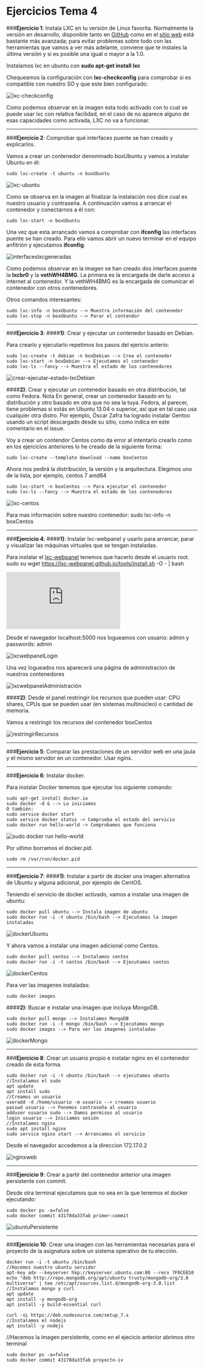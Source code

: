 # **Ejercicios Tema 4**

###**Ejercicio 1**: Instala LXC en tu versión de Linux favorita. Normalmente la versión en desarrollo, disponible tanto en [GitHub](https://github.com/lxc/lxc) como en el [sitio web](https://linuxcontainers.org/) está bastante más avanzada; para evitar problemas sobre todo con las herramientas que vamos a ver más adelante, conviene que te instales la última versión y si es posible una igual o mayor a la 1.0.

Instalamos lxc en ubuntu con **sudo apt-get install lxc**

Chequeamos la configuración con **lxc-checkconfig** para comprobar si es compatible con nuestro SO y que este bien configurado:

![lxc-checkconfig](http://i1266.photobucket.com/albums/jj540/Juantan_Tonio/lxc-checkconfig_zpsgifr53lv.png)

Como podemos observar en la imagen esta todo activado con lo cual se puede usar lxc con relativa facilidad, en el caso de no aparece alguno de esas capacidades como activada, LXC no va a funcionar.

----------
###**Ejercicio 2**: Comprobar qué interfaces puente se han creado y explicarlos.

Vamos a crear un contenedor denominado boxUbuntu y vamos a instalar Ubuntu en él:

    sudo lxc-create -t ubuntu -n boxUbuntu

![lxc-ubuntu](http://i1266.photobucket.com/albums/jj540/Juantan_Tonio/Captura%20de%20pantalla%20de%202016-12-03%2022-32-45_zps8gv9okug.png)

Como se observa en la imagen al finalizar la instalación nos dice cual es nuestro usuario y contraseña.
A continuación vamos a arrancar el contenedor y conectarnos a él con:

    sudo lxc-start -n boxUbuntu

Una vez que esta arrancado vamos a comprobar con **ifconfig** las interfaces puente se han creado. Para ello vamos abrir un nuevo terminar en el equipo anfitrión y ejecutamos **ifconfig**.

![interfaceslxcgeneradas](http://i1266.photobucket.com/albums/jj540/Juantan_Tonio/ifconfigredeslxc_zps4joswia8.png)

Como podemos observar en la imagen se han creado dos interfaces puente la **lxcbr0** y la **vethWH4BMG**. La primera es la encargada de darle acceso a internet al contenedor. Y la vethWH4BMG es la encargada de comunicar el contenedor con otros contenedores.

Otros comandos interesantes:

    sudo lxc-info -n boxUbuntu --> Muestra información del contenedor
    sudo lxc-stop -n boxUbuntu --> Parar el contendor

----------
###**Ejercicio 3**:
####**1)**: Crear y ejecutar un contenedor basado en Debian.

Para crearlo y ejecutarlo repetimos los pasos del ejericio anterio:

    sudo lxc-create -t debian -n boxDebian --> Crea el contenedor
    sudo lxc-start -n boxDebian --> Ejecutamos el contenedor
    sudo lxc-ls --fancy --> Muestra el estado de los contenedores

![crear-ejecutar-estado-lxcDebian](http://i1266.photobucket.com/albums/jj540/Juantan_Tonio/crearlxcdebian_zpsu6mpcyqf.png)

####**2)**: Crear y ejecutar un contenedor basado en otra distribución, tal como Fedora. Nota En general, crear un contenedor basado en tu distribución y otro basado en otra que no sea la tuya. Fedora, al parecer, tiene problemas si estás en Ubuntu 13.04 o superior, así que en tal caso usa cualquier otra distro. Por ejemplo, Óscar Zafra ha logrado instalar Gentoo usando un script descargado desde su sitio, como indica en este comentario en el issue.

Voy a crear un contendor Centos como da error al intentarlo crearlo como en los ejercicios anteriores lo he creado de la siguiente forma:

    sudo lxc-create --template download --name boxCentos

Ahora nos pedirá la distribución, la versión y la arquitectura. Elegimos uno de la lista, por ejemplo, centos 7 amd64

    sudo lxc-start -n boxCentos --> Para ejecutar el contenedor
    sudo lxc-ls --fancy --> Muestra el estado de los contenedores

![lxc-centos](http://i1266.photobucket.com/albums/jj540/Juantan_Tonio/centos-lxc_zpsrdfp8yui.png)

Para mas información sobre nuestro contenedor:
    sudo lxc-info -n boxCentos

----------
###**Ejercicio 4**:
####**1)**: Instalar lxc-webpanel y usarlo para arrancar, parar y visualizar las máquinas virtuales que se tengan instaladas.

Para instalar el [lxc-webpanel](http://lxc-webpanel.github.io/install.html) tenemos que hacerlo desde el usuario root.
    sudo su
    wget https://lxc-webpanel.github.io/tools/install.sh -O - | bash

![intalaciónLXC-webpanel](http://lxc-webpanel.github.io/install.html)

Desde el navegador localhost:5000 nos logueamos con usuario: admin y passwords: admin

![lxcwebpanelLogin](http://i1266.photobucket.com/albums/jj540/Juantan_Tonio/lxcweb_zpsw9otrrar.png)

Una vez logueados nos aparecerá una página de administracion de nuestros contenedores

![lxcwebpanelAdministración](http://i1266.photobucket.com/albums/jj540/Juantan_Tonio/lxcwebpanel_zpsitzdzhzx.png)

####**2)**: Desde el panel restringir los recursos que pueden usar: CPU shares, CPUs que se pueden usar (en sistemas multinúcleo) o cantidad de memoria.

Vamos a restringir los recursos del contenedor boxCentos

![restringirRecursos](http://i1266.photobucket.com/albums/jj540/Juantan_Tonio/adminlxcpanel_zpse6ojupku.png)

----------
###**Ejercicio 5**: Comparar las prestaciones de un servidor web en una jaula y el mismo servidor en un contenedor. Usar nginx.


----------
###**Ejercicio 6**: Instalar docker.

Para instalar Docker tenemos que ejecutar los siguiente comando:

    sudo apt-get install docker.io
    sudo docker -d & --> Lo iniciamos
    O también:
    sudo service docker start
    sudo service docker status -> Comprueba el estado del servicio
    sudo docker run hello-world -> Comprobamos que funciona

![sudo docker run hello-world](http://i1266.photobucket.com/albums/jj540/Juantan_Tonio/docker_zpsu6yfofep.png)

Por ultimo borramos el docker.pid.

    sudo rm /var/run/docker.pid

----------
###**Ejercicio 7**:
####**1)**: Instalar a partir de docker una imagen alternativa de Ubuntu y alguna adicional, por ejemplo de CentOS.

Teniendo el servicio de docker activado, vamos a instalar una imagen de ubuntu:

    sudo docker pull ubuntu --> Instala imagen de ubuntu
    sudo docker run -i -t ubuntu /bin/bash --> Ejecutamos la imagen instaladas

![dockerUbuntu](http://i1266.photobucket.com/albums/jj540/Juantan_Tonio/dockerUbuntu_zpsqlf0cura.png)

Y ahora vamos a instalar una imagen adicional como Centos.

    sudo docker pull centos --> Instalamos centos
    sudo docker run -i -t centos /bin/bash --> Ejecutamos centos

![dockerCentos](http://i1266.photobucket.com/albums/jj540/Juantan_Tonio/dockerCentos_zpsdlgex9nz.png)

Para ver las imagenes instaladas:

    sudo docker images

####**2)**: Buscar e instalar una imagen que incluya MongoDB.

    sudo docker pull mongo --> Instalamos MongoDB
    sudo docker run -i -t mongo /bin/bash --> Ejecutamos mongo
    sudo docker images --> Para ver las imagenes isntaladas

![dockerMongo](http://i1266.photobucket.com/albums/jj540/Juantan_Tonio/dockerMongo_zpspuapv0wt.png)

----------
###**Ejercicio 8**: Crear un usuario propio e instalar nginx en el contenedor creado de esta forma.

    sudo docker run -i -t ubuntu /bin/bash --> ejecutamos ubuntu
    //Instalamos el sudo
    apt update
    apt install sudo
    //Creamos un usuario
    useradd -d /home/usuario -m usuario --> creamos usuario
    passwd usuario --> Ponemos contraseña al usuario
    adduser usuario sudo --> Damos permisos al usuario
    login usuario --> Iniciamos sesión
    //Instalamos nginx
    sudo apt install nginx
    sudo service nginx start --> Arrancamos el servicio

Desde el navegador accedemos a la direccion 172.17.0.2

![nginxweb](http://i1266.photobucket.com/albums/jj540/Juantan_Tonio/webNginx_zpscpexduie.png)


----------
###**Ejercicio 9**: Crear a partir del contenedor anterior una imagen persistente con commit.

Desde otra terminal ejecutamos que no sea en la que tenemos el docker ejecutando:

    sudo docker ps -a=false
    sudo docker commit 43178da33fab primer-commit

![ubuntuPersistente](http://i1266.photobucket.com/albums/jj540/Juantan_Tonio/imagenPersistentedocker_zpstho1lgmh.png)

----------
###**Ejercicio 10**: Crear una imagen con las herramientas necesarias para el proyecto de la asignatura sobre un sistema operativo de tu elección.


    docker run -i -t ubuntu /bin/bash
    //Hacemos nuestro ubuntu servidor
    apt-key adv --keyserver hkp://keyserver.ubuntu.com:80 --recv 7F0CEB10
    echo "deb http://repo.mongodb.org/apt/ubuntu trusty/mongodb-org/3.0 multiverse" | tee /etc/apt/sources.list.d/mongodb-org-3.0.list
    //Instalamos mongo y curl
    apt update
    apt install -y mongodb-org
    apt install -y build-essential curl

    curl -sL https://deb.nodesource.com/setup_7.x
    //Instalamos el nodejs
    apt install -y nodejs

//Hacemos la imagen persistente, como en el ejecicio anterior abrimos otro terminal

    sudo docker ps -a=false
    sudo docker commit 43178da33fab proyecto-iv
